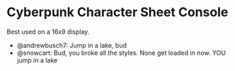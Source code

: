 # Cyberpunk Character Sheet Console

Best used on a 16x9 display.

- @andrewbusch7: Jump in a lake, bud
- @snowcart: Bud, you broke all the styles. None get loaded in now. YOU jump in a lake 
